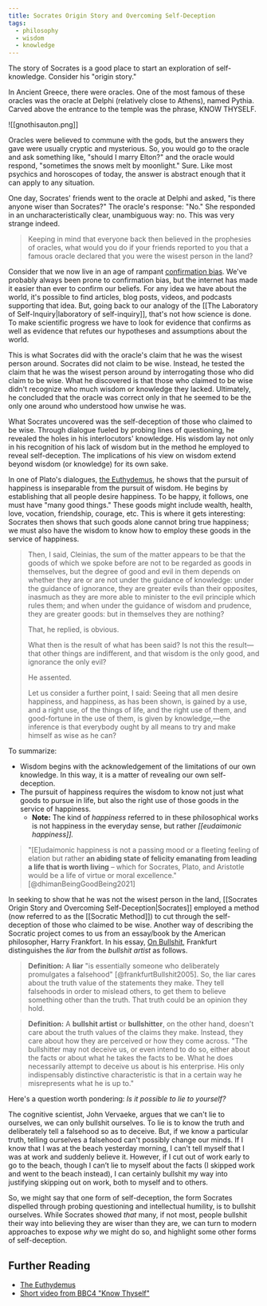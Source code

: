 ```yaml
---
title: Socrates Origin Story and Overcoming Self-Deception
tags:
  - philosophy
  - wisdom
  - knowledge
---
```


The story of Socrates is a good place to start an exploration of self-knowledge. Consider his "origin story."

In Ancient Greece, there were oracles. One of the most famous of these oracles was the oracle at Delphi (relatively close to Athens), named Pythia. Carved above the entrance to the temple was the phrase, KNOW THYSELF.

![[gnothisauton.png]]

Oracles were believed to commune with the gods, but the answers they gave were usually cryptic and mysterious. So, you would go to the oracle and ask something like, "should I marry Elton?" and the oracle would respond, "sometimes the snows melt by moonlight." Sure. Like most psychics and horoscopes of today, the answer is abstract enough that it can apply to any situation. 

One day, Socrates' friends went to the oracle at Delphi and asked, "is there anyone wiser than Socrates?" The oracle's response: "No." She responded in an uncharacteristically clear, unambiguous way: no. This was very strange indeed. 

> Keeping in mind that everyone back then believed in the prophesies of oracles, what would you do if your friends reported to you that a famous oracle declared that you were the wisest person in the land?

Consider that we now live in an age of rampant [confirmation bias](https://www.britannica.com/science/confirmation-bias). We've probably always been prone to confirmation bias, but the internet has made it easier than ever to confirm our beliefs. For any idea we have about the world, it's possible to find articles, blog posts, videos, and podcasts supporting that idea. But, going back to our analogy of the [[The Laboratory of Self-Inquiry|laboratory of self-inquiry]], that's not how science is done. To make scientific progress we have to look for evidence that confirms as well as evidence that refutes our hypotheses and assumptions about the world.

This is what Socrates did with the oracle's claim that he was the wisest person around. Socrates did not claim to be wise. Instead, he tested the claim that he was the wisest person around by interrogating those who did claim to be wise. What he discovered is that those who claimed to be wise didn't recognize who much wisdom or knowledge they lacked. Ultimately, he concluded that the oracle was correct only in that he seemed to be the only one around who understood how unwise he was. 

What Socrates uncovered was the self-deception of those who claimed to be wise. Through dialogue fueled by probing lines of questioning, he revealed the holes in his interlocutors' knowledge. His wisdom lay not only in his recognition of his lack of wisdom but in the method he employed to reveal self-deception. The implications of his view on wisdom extend beyond wisdom (or knowledge) for its own sake.

In one of Plato's dialogues, [the Euthydemus](https://www.gutenberg.org/files/1598/1598-h/1598-h.htm), he shows that the pursuit of happiness is inseparable from the pursuit of wisdom. He begins by establishing that all people desire happiness. To be happy, it follows, one must have "many good things." These goods might include wealth, health, love, vocation, friendship, courage, etc. This is where it gets interesting: Socrates then shows that such goods alone cannot bring true happiness; we must also have the wisdom to know how to employ these goods in the service of happiness. 

> Then, I said, Cleinias, the sum of the matter appears to be that the goods of which we spoke before are not to be regarded as goods in themselves, but the degree of good and evil in them depends on whether they are or are not under the guidance of knowledge: under the guidance of ignorance, they are greater evils than their opposites, inasmuch as they are more able to minister to the evil principle which rules them; and when under the guidance of wisdom and prudence, they are greater goods: but in themselves they are nothing?
>
> That, he replied, is obvious.
>
> What then is the result of what has been said? Is not this the result—that other things are indifferent, and that wisdom is the only good, and ignorance the only evil?
>
> He assented.
>
> Let us consider a further point, I said: Seeing that all men desire happiness, and happiness, as has been shown, is gained by a use, and a right use, of the things of life, and the right use of them, and good-fortune in the use of them, is given by knowledge,—the inference is that everybody ought by all means to try and make himself as wise as he can?

To summarize: 

- Wisdom begins with the acknowledgement of the limitations of our own knowledge. In this way, it is a matter of revealing our own self-deception. 
- The pursuit of happiness requires the wisdom to know not just what goods to pursue in life, but also the right use of those goods in the service of happiness. 
	- **Note:** The kind of *happiness* referred to in these philosophical works is not happiness in the everyday sense, but rather *[[eudaimonic happiness]].* 
 
> "\[E\]udaimonic happiness is not a passing mood or a fleeting feeling of elation but rather **an abiding state of felicity emanating from leading a life that is worth living** – which for Socrates, Plato, and Aristotle would be a life of virtue or moral excellence." [@dhimanBeingGoodBeing2021] 

In seeking to show that he was not the wisest person in the land, [[Socrates Origin Story and Overcoming Self-Deception|Socrates]] employed a method (now referred to as the [[Socratic Method]]) to cut through the self-deception of those who claimed to be wise. Another way of describing the Socratic project comes to us from an essay/book by the American philosopher, Harry Frankfort. In his essay, [On Bullshit](https://archive.org/details/on-bullshit-by-harry-frankfurt/page/n21/mode/2up), Frankfurt distinguishes the *liar* from the *bullshit artist* as follows. 

> **Definition:** A **liar** "is essentially someone who deliberately promulgates a falsehood" [@frankfurtBullshit2005]. So, the liar cares about the truth value of the statements they make. They tell falsehoods in order to mislead others, to get them to believe something other than the truth. That truth could be an opinion they hold. 

> **Definition:** A **bullshit artist** or **bullshitter**, on the other hand, doesn't care about the truth values of the claims they make. Instead, they care about how they are perceived or how they come across. "The bullshitter may not deceive us, or even intend to do so, either about the facts or about what he takes the facts to be. What he does necessarily attempt to deceive us about is his enterprise. His only indispensably distinctive characteristic is that in a certain way he misrepresents what he is up to."

Here's a question worth pondering: *Is it possible to lie to yourself?* 

The cognitive scientist, John Vervaeke, argues that we can't lie to ourselves, we can only bullshit ourselves. To lie is to know the truth and deliberately tell a falsehood so as to deceive. But, if we know a particular truth, telling ourselves a falsehood can't possibly change our minds. If I know that I was at the beach yesterday morning, I can't tell myself that I was at work and suddenly believe it. However, if I cut out of work early to go to the beach, though I can’t lie to myself about the facts (I skipped work and went to the beach instead), I can certainly bullshit my way into justifying skipping out on work, both to myself and to others. 

So, we might say that one form of self-deception, the form Socrates dispelled through probing questioning and intellectual humility, is to bullshit ourselves. While Socrates showed *that* many, if not most, people bullshit their way into believing they are wiser than they are, we can turn to modern approaches to expose *why* we might do so, and highlight some other forms of self-deception. 

## Further Reading
- [The Euthydemus](https://www.gutenberg.org/files/1598/1598-h/1598-h.htm)
- [Short video from BBC4 "Know Thyself"](https://www.youtube.com/watch?v=zccoaL0stbM) 

